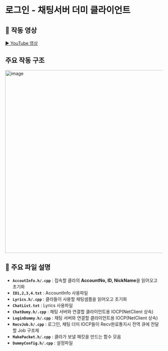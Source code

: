 # 로그인 - 채팅서버 더미 클라이언트

## 🎥 작동 영상  
[▶ YouTube 영상](https://www.youtube.com/watch?v=pMuY1T9bwNI)

## 주요 작동 구조
<img width="585" alt="image" src="https://github.com/user-attachments/assets/b8d15c62-8675-4cda-8940-2c06b997c6d2" />


## 📂 주요 파일 설명  
- **`AccoutInfo.h/.cpp`** : 접속할 클라의 **AccountNo, ID, NickName**을 읽어오고 초기화
- **`ID1,2,3,4.txt`** : AccountInfo 사용파일
- **`Lyrics.h/.cpp`** : 클라들이 사용할 채팅샘플을 읽어오고 초기화
- **`ChatList.txt`** : Lyrics 사용파일
- **`ChatDumy.h/.cpp`** : 채팅 서버와 연결할 클라이언트용 IOCP(NetClient 상속)
- **`LoginDummy.h/.cpp`** :  채팅 서버와 연결할 클라이언트용 IOCP(NetClient 상속)
- **`RecvJob.h/.cpp`** : 로그인, 채팅 더미 IOCP들이 Recv완료통지시 전역 큐에 전달할 Job 구조체
- **`MakePacket.h/.cpp`** : 클라가 보낼 패킷을 만드는 함수 모음
- **`DummyConfig.h/.cpp`** : 설정파일
